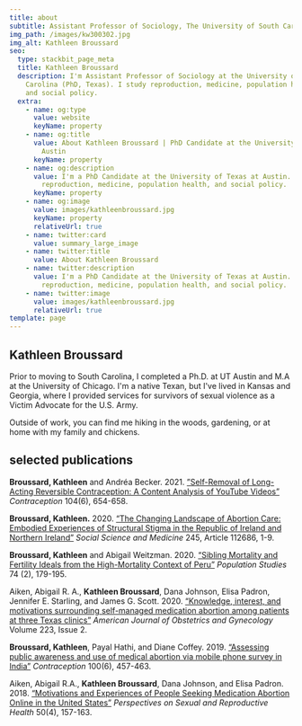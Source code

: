 ```yaml
---
title: about
subtitle: Assistant Professor of Sociology, The University of South Carolina
img_path: /images/kw300302.jpg
img_alt: Kathleen Broussard
seo:
  type: stackbit_page_meta
  title: Kathleen Broussard
  description: I'm Assistant Professor of Sociology at the University of South
    Carolina (PhD, Texas). I study reproduction, medicine, population health,
    and social policy.
  extra:
    - name: og:type
      value: website
      keyName: property
    - name: og:title
      value: About Kathleen Broussard | PhD Candidate at the University of Texas at
        Austin
      keyName: property
    - name: og:description
      value: I'm a PhD Candidate at the University of Texas at Austin. I study
        reproduction, medicine, population health, and social policy.
      keyName: property
    - name: og:image
      value: images/kathleenbroussard.jpg
      keyName: property
      relativeUrl: true
    - name: twitter:card
      value: summary_large_image
    - name: twitter:title
      value: About Kathleen Broussard
    - name: twitter:description
      value: I'm a PhD Candidate at the University of Texas at Austin. I study
        reproduction, medicine, population health, and social policy.
    - name: twitter:image
      value: images/kathleenbroussard.jpg
      relativeUrl: true
template: page
---
```

## Kathleen Broussard

Prior to moving to South Carolina, I completed a Ph.D. at UT Austin and M.A at the University of Chicago. I'm a native Texan, but I've lived in Kansas and Georgia, where I provided services for survivors of sexual violence as a Victim Advocate for the U.S. Army.   

Outside of work, you can find me hiking in the woods, gardening, or at home with my family and chickens. 

## selected publications

**Broussard, Kathleen** and Andréa Becker. 2021. [”Self-Removal of Long-Acting Reversible 
Contraception: A Content Analysis of YouTube Videos”](https://www.sciencedirect.com/science/article/pii/S0010782421003462?via%3Dihub) *Contraception* 104(6), 654-658. 

**Broussard, Kathleen.** 2020. [“The Changing Landscape of Abortion Care: Embodied Experiences of Structural Stigma in the Republic of Ireland and Northern Ireland”](https://doi.org/10.1016/j.socscimed.2019.112686) *Social Science and Medicine* 245, Article 112686, 1-9.

**Broussard, Kathleen** and Abigail Weitzman. 2020. [“Sibling Mortality and Fertility Ideals from the High-Mortality Context of Peru”](https://doi.org/10.1080/00324728.2020.1737188) *Population Studies* 74 (2), 179-195.

Aiken, Abigail R. A., **Kathleen Broussard**, Dana Johnson, Elisa Padron, Jennifer E. Starling, and James G. Scott. 2020. [“Knowledge, interest, and motivations surrounding self-managed medication abortion among patients at three Texas clinics”](https://doi.org/10.1016/j.ajog.2020.02.026) *American Journal of Obstetrics and Gynecology* Volume 223, Issue 2.

**Broussard, Kathleen**, Payal Hathi, and Diane Coffey. 2019. [“Assessing public awareness and use of medical abortion via mobile phone survey in India”](https://doi.org/10.1016/j.contraception.2019.08.005) *Contraception* 100(6), 457-463.

Aiken, Abigail R.A., **Kathleen Broussard**, Dana Johnson, and Elisa Padron. 2018. [“Motivations and Experiences of People Seeking Medication Abortion Online in the United States”](https://doi.org/10.1363/psrh.12073) *Perspectives on Sexual and Reproductive Health* 50(4), 157-163.
